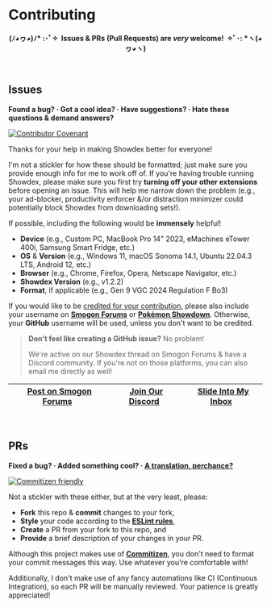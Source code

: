 # Contributing

<p align="center">
  <strong>
    (ﾉ◕ヮ◕)ﾉ* :･ﾟ✧&nbsp;&nbsp;Issues & PRs (Pull Requests) are <em>very</em> welcome!&nbsp;&nbsp;✧ﾟ･: *ヽ(◕ヮ◕ヽ)
  </strong>
</p>

<br>

## Issues

**Found a bug? · Got a cool idea? · Have suggestions? · Hate these questions & demand answers?**

[![Contributor Covenant](https://img.shields.io/badge/Contributor%20Covenant-2.1-4baaaa.svg)](./CODE_OF_CONDUCT.md)

Thanks for your help in making Showdex better for everyone!

I'm not a stickler for how these should be formatted; just make sure you provide enough info for me to work off of. If you're having trouble running Showdex, please make sure you first try **turning off your other extensions** before opening an issue. This will help me narrow down the problem (e.g., your ad-blocker, productivity enforcer &/or distraction minimizer could potentially block Showdex from downloading sets!).

If possible, including the following would be **immensely** helpful!

* **Device** (e.g., Custom PC, MacBook Pro 14" 2023, eMachines eTower 400i, Samsung Smart Fridge, etc.)
* **OS** & **Version** (e.g., Windows 11, macOS Sonoma 14.1, Ubuntu 22.04.3 LTS, Android 12, etc.)
* **Browser** (e.g., Chrome, Firefox, Opera, Netscape Navigator, etc.)
* **Showdex Version** (e.g., v1.2.2)
* **Format**, if applicable (e.g., Gen 9 VGC 2024 Regulation F Bo3)

If you would like to be [credited for your contribution](../README.md#contributors), please also include your username on [**Smogon Forums**](https://smogon.com/forums) or [**Pokémon Showdown**](https://pokemonshowdown.com). Otherwise, your **GitHub** username will be used, unless you don't want to be credited.

> **Don't feel like creating a GitHub issue?** No problem!
>
> We're active on our Showdex thread on Smogon Forums & have a Discord community. If you're not on those platforms, you can also email me directly as well!

&nbsp;[Post on Smogon Forums](https://smogon.com/forums/threads/showdex-an-auto-updating-damage-calculator-built-into-showdown.3707265)&nbsp; | &nbsp;[Join Our Discord](https://discord.gg/2PXVGGCkm2)&nbsp; | &nbsp;[Slide Into My Inbox](mailto:keith@tize.io)&nbsp;
--- | --- | --- |

<br>

## PRs

**Fixed a bug? · Added something cool? · [A translation, perchance?](../src/assets/i18n)**

[![Commitizen friendly](https://img.shields.io/badge/commitizen-friendly-brightgreen.svg)](http://commitizen.github.io/cz-cli)

Not a stickler with these either, but at the very least, please:

* **Fork** this repo & **commit** changes to your fork,
* **Style** your code according to the [**ESLint rules**](../.eslintrc.json),
* **Create** a PR from your fork to this repo, and
* **Provide** a brief description of your changes in your PR.

Although this project makes use of [**Commitizen**](http://commitizen.github.io/cz-cli), you don't need to format your commit messages this way. Use whatever you're comfortable with!

Additionally, I don't make use of any fancy automations like CI (Continuous Integration), so each PR will be manually reviewed. Your patience is greatly appreciated!
